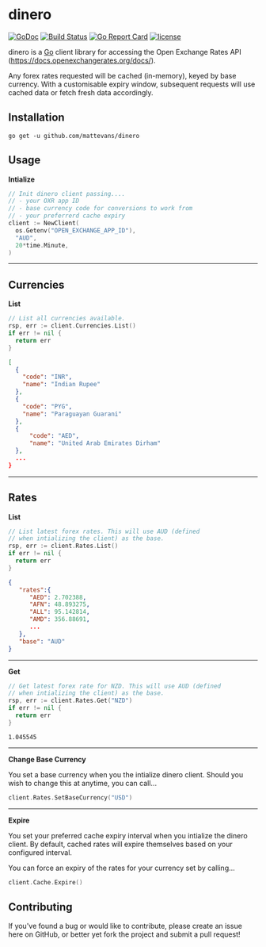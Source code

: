 # dinero

[![GoDoc](https://godoc.org/github.com/mattevans/dinero?status.svg)](https://godoc.org/github.com/mattevans/dinero)
[![Build Status](https://travis-ci.org/mattevans/dinero.svg?branch=master)](https://travis-ci.org/mattevans/dinero)
[![Go Report Card](https://goreportcard.com/badge/github.com/mattevans/dinero)](https://goreportcard.com/report/github.com/mattevans/dinero)
[![license](https://img.shields.io/github/license/mashape/apistatus.svg)](https://github.com/mattevans/dinero/blob/master/LICENSE)

dinero is a [Go](http://golang.org) client library for accessing the Open Exchange Rates API (https://docs.openexchangerates.org/docs/).

Any forex rates requested will be cached (in-memory), keyed by base currency. With a customisable expiry window, subsequent requests will use cached data or fetch fresh data accordingly.

Installation
-----------------

`go get -u github.com/mattevans/dinero`

Usage
-----------------

**Intialize**

```go
// Init dinero client passing....
// - your OXR app ID
// - base currency code for conversions to work from
// - your preferrerd cache expiry
client := NewClient(
  os.Getenv("OPEN_EXCHANGE_APP_ID"), 
  "AUD",
  20*time.Minute,
)
```

---

## Currencies

**List**

```go
// List all currencies available.
rsp, err := client.Currencies.List()
if err != nil {
  return err
}
```

```json
[
  {
    "code": "INR",
    "name": "Indian Rupee"
  },
  {
    "code": "PYG",
    "name": "Paraguayan Guarani"
  },
  {
      "code": "AED",
      "name": "United Arab Emirates Dirham"
  },
  ...
}
```

---

## Rates

**List**

```go
// List latest forex rates. This will use AUD (defined 
// when intializing the client) as the base.
rsp, err := client.Rates.List()
if err != nil {
  return err
}
```

```json
{
   "rates":{
      "AED": 2.702388,
      "AFN": 48.893275,
      "ALL": 95.142814,
      "AMD": 356.88691,
      ...
   },
   "base": "AUD"
}
```

---

**Get**

```go
// Get latest forex rate for NZD. This will use AUD (defined 
// when intializing the client) as the base.
rsp, err := client.Rates.Get("NZD")
if err != nil {
  return err
}
```

```
1.045545
```

---

**Change Base Currency**

You set a base currency when you the intialize dinero client. Should you wish to change this at anytime, you can call...

```go
client.Rates.SetBaseCurrency("USD")
```

---

**Expire**

You set your preferred cache expiry interval when you intialize the dinero client. By default, cached rates will expire themselves based on your configured interval.

You can force an expiry of the rates for your currency set by calling...

```go
client.Cache.Expire()
```

Contributing
-----------------
If you've found a bug or would like to contribute, please create an issue here on GitHub, or better yet fork the project and submit a pull request!
